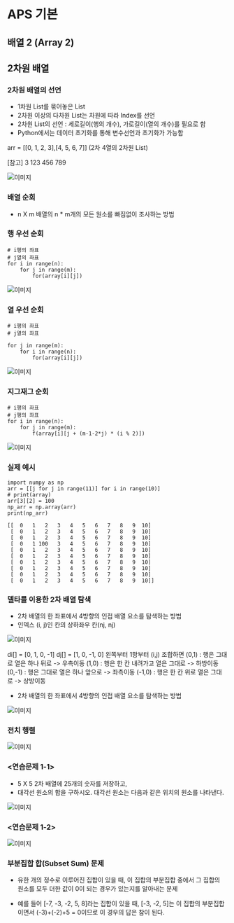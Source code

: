 # APS 기본
## 배열 2 (Array 2)
## 2차원 배열
### 2차원 배열의 선언
 - 1차원 List를 묶어놓은 List
 - 2차원 이상의 다차원 List는 차원에 따라 Index를 선언
 - 2차원 List의 선언 : 세로길이(행의 개수), 가로길이(열의 개수)를 필요로 함
 - Python에서는 데이터 초기화를 통해 변수선언과  초기화가 가능함

arr = [[0, 1, 2, 3],[4, 5, 6, 7]] (2차 4열의 2차원 List)

[참고]
3
123
456
789

![이미지](./images/capture_288.PNG)

### 배열 순회
 - n X m 배열의 n * m개의 모든 원소를 빠짐없이 조사하는 방법

### 행 우선 순회

```
# i행의 좌표
# j열의 좌표
for i in range(n):
    for j in range(m):
        for(array[i][j])
```

![이미지](./images/capture_289.PNG)

### 열 우선 순회

```
# i행의 좌표
# j열의 좌표

for j in range(m):
    for i in range(n):
        for(array[i][j])
```
![이미지](./images/capture_290.PNG)

### 지그재그 순회

```
# i행의 좌표
# j행의 좌표
for i in range(n):
    for j in range(m):
        f(array[i][j + (m-1-2*j) * (i % 2)])
```

![이미지](./images/capture_291.PNG)

### 실제 예시

```
import numpy as np
arr = [[j for j in range(11)] for i in range(10)]
# print(array)
arr[3][2] = 100
np_arr = np.array(arr)
print(np_arr)

[[  0   1   2   3   4   5   6   7   8   9  10]
 [  0   1   2   3   4   5   6   7   8   9  10]
 [  0   1   2   3   4   5   6   7   8   9  10]
 [  0   1 100   3   4   5   6   7   8   9  10]
 [  0   1   2   3   4   5   6   7   8   9  10]
 [  0   1   2   3   4   5   6   7   8   9  10]
 [  0   1   2   3   4   5   6   7   8   9  10]
 [  0   1   2   3   4   5   6   7   8   9  10]
 [  0   1   2   3   4   5   6   7   8   9  10]
 [  0   1   2   3   4   5   6   7   8   9  10]]
```

### 델타를 이용한 2차 배열 탐색
 - 2차 배열의 한 좌표에서 4방향의 인접 배열 요소를 탐색하는 방법
 - 인덱스 (i, j)인 칸의 상하좌우 칸(nj, nj)

![이미지](./images/capture_292.PNG)

di[] = [0, 1, 0, -1]
dj[] = [1, 0, -1, 0]
왼쪽부터 1항부터 (i,j) 조합하면
(0,1) : 행은 그대로 열은 하나 뒤로 -> 우측이동
(1,0) : 행은 한 칸 내려가고 열은 그대로 -> 하방이동
(0,-1) : 행은 그대로 열은 하나 앞으로 -> 좌측이동
(-1,0) : 행은 한 칸 위로 열은 그대로 -> 상방이동

 - 2차 배열의 한 좌표에서 4방향의 인접 배열 요소를 탐색하는 방법

![이미지](./images/capture_293.PNG)

### 전치 행렬

![이미지](./images/capture_294.PNG)

### <연습문제 1-1>
 - 5 X 5 2차 배열에 25개의 숫자를 저장하고,
 - 대각선 원소의 합을 구하시오. 대각선 원소는 다음과 같은 위치의 원소를 나타낸다.

![이미지](./images/capture_295.PNG)

### <연습문제 1-2>

![이미지](./images/capture_296.PNG)

### 부분집합 합(Subset Sum) 문제
 - 유한 개의 정수로 이루어진 집합이 있을 때, 이 집합의 부분집합 중에서 그 집합의 원소를 모두 더한 값이 0이 되는 경우가 있는지를 알아내는 문제

 - 예를 들어 [-7, -3, -2, 5, 8]라는 집합이 있을 때, [-3, -2, 5]는 이 집합의 부분집합이면서 (-3)+(-2)+5 = 0이므로 이 경우의 답은 참이 된다.
